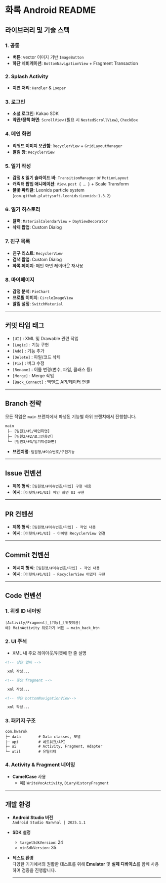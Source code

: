 # 화록 Android README


## 라이브러리 및 기술 스택

### 1. 공통
- **버튼**: vector 이미지 기반 `ImageButton`  
- **하단 네비게이션**: `BottomNavigationView` + Fragment Transaction

### 2. Splash Activity
- **지연 처리**: `Handler` & `Looper`

### 3. 로그인
- **소셜 로그인**: Kakao SDK  
- **약관/정책 화면**: `ScrollView` (필요 시 `NestedScrollView`), `CheckBox`

### 4. 메인 화면
- **리워드 이미지 보관함**: `RecyclerView` + `GridLayoutManager`  
- **알림 창**: `RecyclerView`

### 5. 일기 작성
- **감정 & 일기 슬라이드 바**: `TransitionManager` or `MotionLayout`  
- **캐릭터 팝업 애니메이션**: `View.post { … }` + Scale Transform  
- **불꽃 파티클**: Leonids particle system (`com.github.plattysoft.leonids:Leonids:1.3.2`)

### 6. 일기 히스토리
- **달력**: `MaterialCalendarView` + `DayViewDecorator`  
- **삭제 팝업**: Custom Dialog

### 7. 친구 목록
- **친구 리스트**: `RecyclerView`  
- **검색 팝업**: Custom Dialog  
- **화록 페이지**: 메인 화면 레이아웃 재사용

### 8. 마이페이지
- **감정 분석**: `PieChart`  
- **프로필 이미지**: `CircleImageView`  
- **알림 설정**: `SwitchMaterial`

---

## 커밋 타입 태그
- `[UI]` : XML 및 Drawable 관련 작업  
- `[Logic]` : 기능 구현  
- `[Add]` : 기능 추가  
- `[Delete]` : 파일/코드 삭제  
- `[Fix]` : 버그 수정  
- `[Rename]` : 이름 변경(변수, 파일, 클래스 등)  
- `[Merge]` : Merge 작업  
- `[Back_Connect]` : 백엔드 API/데이터 연결

---

## Branch 전략
모든 작업은 `main` 브랜치에서 파생된 기능별 하위 브랜치에서 진행합니다.

```text
main
 ├─ [팀원1/#1/메인화면]
 ├─ [팀원2/#2/로그인화면]
 └─ [팀원3/#3/일기작성화면]
```

- **브랜치명**: `팀원명/#이슈번호/구현기능`

---

## Issue 컨벤션
- **제목 형식**: `[팀원명/#이슈번호/타입] 구현 내용`  
- **예시**: `[어헛차/#1/UI] 메인 화면 UI 구현`

---

## PR 컨벤션
- **제목 형식**: `[팀원명/#이슈번호/타입] - 작업 내용`  
- **예시**: `[어헛차/#1/UI] - 아이템 RecyclerView 연결`

---

## Commit 컨벤션
- **메시지 형식**: `[팀원명/#이슈번호/타입] - 작업 내용`  
- **예시**: `[어헛차/#1/UI] - RecyclerView 어댑터 구현`

---

## Code 컨벤션

### 1. 위젯 ID 네이밍
```
[Activity/Fragment]_[기능]_[위젯이름]
예) MainActivity 뒤로가기 버튼 → main_back_btn
```

### 2. UI 주석
- XML 내 주요 레이아웃/위젯에 한 줄 설명
```xml
<!-- 상단 앱바 -->

 xml 작성...

<!-- 중앙 fragment -->

 xml 작성...

<!-- 하단 bottomNavigationView-->

 xml 작성...

```

### 3. 패키지 구조
```
com.hwarok
├─ data        # Data classes, 모델
├─ api         # 네트워크/API
├─ ui          # Activity, Fragment, Adapter
└─ util        # 유틸리티
```

### 4. Activity & Fragment 네이밍
- **CamelCase** 사용  
  - 예) `WriteVocActivity`, `DiaryHistoryFragment`

---

## 개발 환경

- **Android Studio 버전**  
  `Android Studio Narwhal | 2025.1.1`

- **SDK 설정**  
  - `targetSdkVersion`: 24  
  - `minSdkVersion`: 35

- **테스트 환경**  
  다양한 기기에서의 원활한 테스트를 위해 **Emulator** 및 **실제 디바이스**를 함께 사용하여 검증을 진행합니다.

  ---
